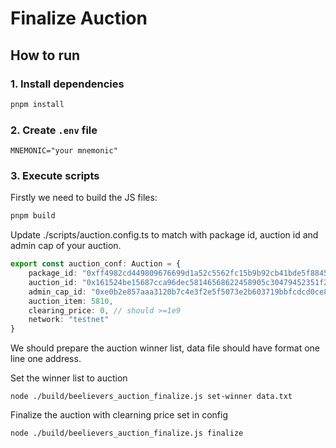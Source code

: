 # Finalize Auction 

## How to run 

### 1. Install dependencies

```bash
pnpm install
```

### 2. Create `.env` file

```env
MNEMONIC="your mnemonic"
```

### 3. Execute scripts

Firstly we need to build the JS files:

```bash
pnpm build
```


Update ./scripts/auction.config.ts to match with package id, auction id and admin cap of your auction. 


```ts
export const auction_conf: Auction = {
	package_id: "0xff4982cd449809676699d1a52c5562fc15b9b92cb41bde5f8845a14647186704",
	auction_id: "0x161524be15687cca96dec58146568622458905c30479452351f231cac5d64c41",
	admin_cap_id: "0xe0b2e857aaa3120b7c4e3f2e5f5073e2b603719bbfcdcd0ce8e138b49922f27c",
	auction_item: 5810,
	clearing_price: 0, // should >=1e9
	network: "testnet"
}
```


We should prepare the auction winner list, data file should have format one line one address. 

Set the winner list to auction 
```
node ./build/beelievers_auction_finalize.js set-winner data.txt
```

Finalize the auction with clearning price set in config
```
node ./build/beelievers_auction_finalize.js finalize
```




